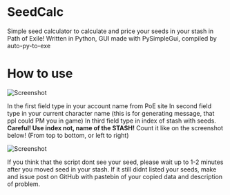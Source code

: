 # SeedCalc
Simple seed calculator to calculate and price your seeds in your stash in Path of Exile!
Written in Python, GUI made with PySimpleGui, compiled by auto-py-to-exe

# How to use
![Screenshot](https://i.imgur.com/Z3JURAD.png)


In the first field type in your account name from PoE site
In second field type in your current character name (this is for generating message, that ppl could PM you in game)
In third field type in index of stash with seeds. **Careful! Use index not, name of the STASH!** Count it like on the screenshot below! (From top to bottom, or left to right)

![Screenshot](https://i.imgur.com/PreIV74.png)


If you think that the script dont see your seed, please wait up to 1-2 minutes after you moved seed in your stash. If it still didnt listed your seeds, make and issue post on GitHub with pastebin of your copied data and description of problem.

